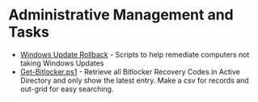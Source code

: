 # Administrative Management and Tasks
* [Windows Update Rollback](https://github.com/hasselhuff/power-admin/tree/master/Admin_Management/Windows%20Update%20Rollback) - Scripts to help remediate computers not taking Windows Updates
* [Get-Bitlocker.ps1](Get-Bitlocker.ps1) - Retrieve all Bitlocker Recovery Codes in Active Directory and only show the latest entry. Make a csv for records and out-grid for easy searching.
